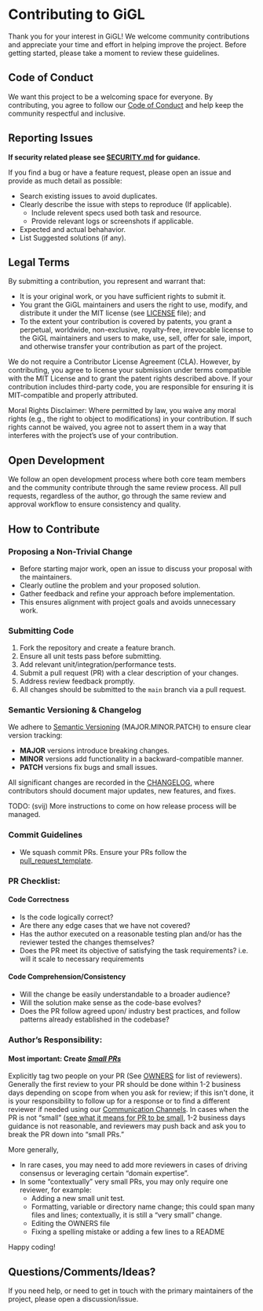 # Contributing to GiGL

Thank you for your interest in GiGL! We welcome community contributions and appreciate your time and effort in helping
improve the project. Before getting started, please take a moment to review these guidelines.

## Code of Conduct

We want this project to be a welcoming space for everyone. By contributing, you agree to follow our
[Code of Conduct](CODE_OF_CONDUCT.md) and help keep the community respectful and inclusive.

## Reporting Issues

**If security related please see [SECURITY.md](SECURITY.md) for guidance.**

If you find a bug or have a feature request, please open an issue and provide as much detail as possible:

- Search existing issues to avoid duplicates.
- Clearly describe the issue with steps to reproduce (If applicable).
  - Include relevent specs used both task and resource.
  - Provide relevant logs or screenshots if applicable.
- Expected and actual behahavior.
- List Suggested solutions (if any).

## Legal Terms

By submitting a contribution, you represent and warrant that:

- It is your original work, or you have sufficient rights to submit it.
- You grant the GiGL maintainers and users the right to use, modify, and distribute it under the MIT license (see
  [LICENSE](LICENSE) file); and
- To the extent your contribution is covered by patents, you grant a perpetual, worldwide, non-exclusive, royalty-free,
  irrevocable license to the GiGL maintainers and users to make, use, sell, offer for sale, import, and otherwise
  transfer your contribution as part of the project.

We do not require a Contributor License Agreement (CLA). However, by contributing, you agree to license your submission
under terms compatible with the MIT License and to grant the patent rights described above. If your contribution
includes third-party code, you are responsible for ensuring it is MIT-compatible and properly attributed.

Moral Rights Disclaimer: Where permitted by law, you waive any moral rights (e.g., the right to object to modifications)
in your contribution. If such rights cannot be waived, you agree not to assert them in a way that interferes with the
project’s use of your contribution.

## Open Development

We follow an open development process where both core team members and the community contribute through the same review
process. All pull requests, regardless of the author, go through the same review and approval workflow to ensure
consistency and quality.

## How to Contribute

### Proposing a Non-Trivial Change

- Before starting major work, open an issue to discuss your proposal with the maintainers.
- Clearly outline the problem and your proposed solution.
- Gather feedback and refine your approach before implementation.
- This ensures alignment with project goals and avoids unnecessary work.

### Submitting Code

1. Fork the repository and create a feature branch.
1. Ensure all unit tests pass before submitting.
1. Add relevant unit/integration/performance tests.
1. Submit a pull request (PR) with a clear description of your changes.
1. Address review feedback promptly.
1. All changes should be submitted to the `main` branch via a pull request.

### Semantic Versioning & Changelog

We adhere to [Semantic Versioning](https://semver.org/) (MAJOR.MINOR.PATCH) to ensure clear version tracking:

- **MAJOR** versions introduce breaking changes.
- **MINOR** versions add functionality in a backward-compatible manner.
- **PATCH** versions fix bugs and small issues.

All significant changes are recorded in the [CHANGELOG](CHANGELOG.md), where contributors should document major updates,
new features, and fixes.

TODO: (svij) More instructions to come on how release process will be managed.

### Commit Guidelines

- We squash commit PRs. Ensure your PRs follow the [pull_request_template](pull_request_template.md).

### PR Checklist:

#### Code Correctness

- Is the code logically correct?
- Are there any edge cases that we have not covered?
- Has the author executed on a reasonable testing plan and/or has the reviewer tested the changes themselves?
- Does the PR meet its objective of satisfying the task requirements? i.e. will it scale to necessary requirements

#### Code Comprehension/Consistency

- Will the change be easily understandable to a broader audience?
- Will the solution make sense as the code-base evolves?
- Does the PR follow agreed upon/ industry best practices, and follow patterns already established in the codebase?

### Author’s Responsibility:

#### Most important: Create *[Small PRs](https://google.github.io/eng-practices/review/developer/small-cls.html)*

Explicitly tag two people on your PR (See [OWNERS](OWNERS) for list of reviewers). Generally the first review to your PR
should be done within 1-2 business days depending on scope from when you ask for review; if this isn't done, it is your
responsibility to follow up for a response or to find a different reviewer if needed using our
[Communication Channels](#questions). In cases when the PR is not “small”
([see what it means for PR to be small](https://google.github.io/eng-practices/review/developer/small-cls.html#what_is_small),
1-2 business days guidance is not reasonable, and reviewers may push back and ask you to break the PR down into “small
PRs.”

More generally,

- In rare cases, you may need to add more reviewers in cases of driving consensus or leveraging certain “domain
  expertise”.
- In some “contextually” very small PRs, you may only require one reviewer, for example:
  - Adding a new small unit test.
  - Formatting, variable or directory name change; this could span many files and lines; contextually, it is still a
    “very small” change.
  - Editing the OWNERS file
  - Fixing a spelling mistake or adding a few lines to a README

Happy coding!

## Questions/Comments/Ideas?

If you need help, or need to get in touch with the primary maintainers of the project, please open a discussion/issue.
